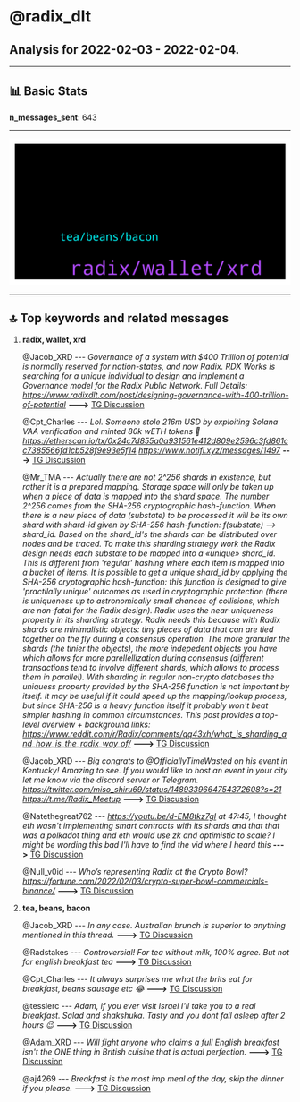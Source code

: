 # **@radix_dlt**
 ## Analysis for **2022-02-03** - **2022-02-04**.

---

## 📊 **Basic Stats**

**n_messages_sent**: 643

---
![wordcloud](radix_dlt_1Days_wordcloud.png)

---


## 🔝 **Top keywords and related messages**

1. **radix, wallet, xrd**

    @Jacob_XRD --- *Governance of a system with $400 Trillion of potential is normally reserved for nation-states, and now Radix.  RDX Works is searching for a unique individual to design and implement a Governance model for the Radix Public Network.  Full Details: https://www.radixdlt.com/post/designing-governance-with-400-trillion-of-potential* **--->** [TG Discussion](https://t.me/radix_dlt/350488)

    @Cpt_Charles --- *Lol. Someone stole 216m USD by exploiting Solana VAA verification and minted 80k wETH tokens 🤡  https://etherscan.io/tx/0x24c7d855a0a931561e412d809e2596c3fd861cc7385566fd1cb528f9e93e5f14  https://www.notifi.xyz/messages/1497* **--->** [TG Discussion](https://t.me/radix_dlt/350235)

    @Mr_TMA --- *Actually there are not 2^256 shards in existence, but rather it is a prepared mapping. Storage space will only be taken up when a piece of data is mapped into the shard space.  The number 2^256 comes from the SHA-256 cryptographic hash-function. When there is a new piece of data (substate) to be processed it will be its own shard with shard-id given by SHA-256 hash-function: f(substate) —> shard_id. Based on the shard_id's the shards can be distributed over nodes and be traced.  To make this sharding strategy work the Radix design needs each substate to be mapped into a «unique» shard_id.  This is different from 'regular' hashing where each item is mapped into a bucket of items. It is possible to get a unique shard_id by applying the SHA-256 cryptographic hash-function: this function is designed to give 'practilally unique' outcomes as used in cryptographic protection (there is uniqueness up to astronomically small chances of collisions, which are non-fatal for the Radix design).  Radix uses the near-uniqueness property in its sharding strategy. Radix needs this because with Radix shards are minimalistic objects: tiny pieces of data that can are tied together on the fly during a consensus operation. The more granular the shards (the tinier the objects), the more indepedent objects you have which allows for more parellellization during consensus (different transactions tend to involve different shards, which allows to process them in parallel).  With sharding in regular non-crypto databases the uniquess property provided by the SHA-256 function is not important by itself. It may be useful if it could speed up the mapping/lookup process, but since SHA-256 is a heavy function itself it probably won't beat simpler hashing in common circumstances.  This post provides a top-level overview + background links:  https://www.reddit.com/r/Radix/comments/qq43xh/what_is_sharding_and_how_is_the_radix_way_of/* **--->** [TG Discussion](https://t.me/radix_dlt/350426)

    @Jacob_XRD --- *Big congrats to @OfficiallyTimeWasted on his event in Kentucky! Amazing to see.  If you would like to host an event in your city let me know via the discord server or Telegram.   https://twitter.com/miso_shiru69/status/1489339664754372608?s=21  https://t.me/Radix_Meetup* **--->** [TG Discussion](https://t.me/radix_dlt/350757)

    @Natethegreat762 --- *https://youtu.be/d-EM8tkz7gI at 47:45, I thought eth wasn't implementing smart contracts with its shards and that that was a polkadot thing and eth would use zk and optimistic to scale? I might be wording this bad I'll have to find the vid where I heard this* **--->** [TG Discussion](https://t.me/radix_dlt/350336)

    @Null_v0id --- *Who’s representing Radix at the Crypto Bowl? https://fortune.com/2022/02/03/crypto-super-bowl-commercials-binance/* **--->** [TG Discussion](https://t.me/radix_dlt/350794)

2. **tea, beans, bacon**

    @Jacob_XRD --- *In any case. Australian brunch is superior to anything mentioned in this thread.* **--->** [TG Discussion](https://t.me/radix_dlt/351034)

    @Radstakes --- *Controversial! For tea without milk, 100% agree.  But not for english breakfast tea* **--->** [TG Discussion](https://t.me/radix_dlt/350968)

    @Cpt_Charles --- *It always surprises me what the brits eat for breakfast, beans sausage etc 😂* **--->** [TG Discussion](https://t.me/radix_dlt/350974)

    @tesslerc --- *Adam, if you ever visit Israel I'll take you to a real breakfast. Salad and shakshuka.  Tasty and you dont fall asleep after 2 hours 😉* **--->** [TG Discussion](https://t.me/radix_dlt/351009)

    @Adam_XRD --- *Will fight anyone who claims a full English breakfast isn't the ONE thing in British cuisine that is actual perfection.* **--->** [TG Discussion](https://t.me/radix_dlt/350986)

    @aj4269 --- *Breakfast is the most imp meal of the day, skip the dinner if you please.* **--->** [TG Discussion](https://t.me/radix_dlt/351072)

